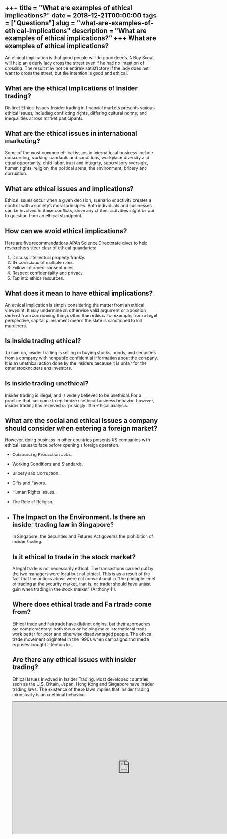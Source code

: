 +++
title = "What are examples of ethical implications?"
date = 2018-12-21T00:00:00
tags = ["Questions"]
slug = "what-are-examples-of-ethical-implications"
description = "What are examples of ethical implications?"
+++
What are examples of ethical implications?
------------------------------------------

An ethical implication is that good people will do good deeds. A Boy Scout will help an elderly lady cross the street even if he had no intention of crossing. The result may not be entirely satisfactory if the lady does not want to cross the street, but the intention is good and ethical.

What are the ethical implications of insider trading?
-----------------------------------------------------

Distinct Ethical Issues. Insider trading in financial markets presents various ethical issues, including conflicting rights, differing cultural norms, and inequalities across market participants.

What are the ethical issues in international marketing?
-------------------------------------------------------

Some of the most common ethical issues in international business include outsourcing, working standards and conditions, workplace diversity and equal opportunity, child labor, trust and integrity, supervisory oversight, human rights, religion, the political arena, the environment, bribery and corruption.

What are ethical issues and implications?
-----------------------------------------

Ethical issues occur when a given decision, scenario or activity creates a conflict with a society’s moral principles. Both individuals and businesses can be involved in these conflicts, since any of their activities might be put to question from an ethical standpoint.

How can we avoid ethical implications?
--------------------------------------

Here are five recommendations APA’s Science Directorate gives to help researchers steer clear of ethical quandaries:

1. Discuss intellectual property frankly.
2. Be conscious of multiple roles.
3. Follow informed-consent rules.
4. Respect confidentiality and privacy.
5. Tap into ethics resources.

What does it mean to have ethical implications?
-----------------------------------------------

An ethical implication is simply considering the matter from an ethical viewpoint. It may undermine an otherwise valid argument or a position derived from considering things other than ethics. For example, from a legal perspective, capital punishment means the state is sanctioned to kill murderers.

Is inside trading ethical?
--------------------------

To sum up, insider trading is selling or buying stocks, bonds, and securities from a company with nonpublic confidential information about the company. It is an unethical action done by the insiders because it is unfair for the other stockholders and investors.

Is inside trading unethical?
----------------------------

Insider trading is illegal, and is widely believed to be unethical. For a practice that has come to epitomize unethical business behavior, however, insider trading has received surprisingly little ethical analysis.

What are the social and ethical issues a company should consider when entering a foreign market?
------------------------------------------------------------------------------------------------

However, doing business in other countries presents US companies with ethical issues to face before opening a foreign operation.

- Outsourcing Production Jobs.
- Working Conditions and Standards.
- Bribery and Corruption.
- Gifts and Favors.
- Human Rights Issues.
- The Role of Religion.
- The Impact on the Environment. Is there an insider trading law in Singapore?
    ---------------------------------------------
    
    In Singapore, the Securities and Futures Act governs the prohibition of insider trading.
    
    Is it ethical to trade in the stock market?
    -------------------------------------------
    
    A legal trade is not necessarily ethical. The transactions carried out by the two managers were legal but not ethical. This is as a result of the fact that the actions above were not conventional to “the principle tenet of trading at the security market, that is, no trader should have unjust gain when trading in the stock market” (Anthony 11).
    
    Where does ethical trade and Fairtrade come from?
    -------------------------------------------------
    
    Ethical trade and Fairtrade have distinct origins, but their approaches are complementary: both focus on helping make international trade work better for poor and otherwise disadvantaged people. The ethical trade movement originated in the 1990s when campaigns and media exposés brought attention to…
    
    Are there any ethical issues with insider trading?
    --------------------------------------------------
    
    Ethical Issues Involved in Insider Trading. Most developed countries such as the U.S, Britain, Japan, Hong Kong and Singapore have insider trading laws. The existence of these laws implies that insider trading intrinsically is an unethical behaviour.
    
    <iframe allow="accelerometer; autoplay; clipboard-write; encrypted-media; gyroscope; picture-in-picture" allowfullscreen="" class="__youtube_prefs__  epyt-is-override  no-lazyload" data-no-lazy="1" data-origheight="433" data-origwidth="770" data-skipgform_ajax_framebjll="" height="433" id="_ytid_13091" loading="lazy" src="https://www.youtube.com/embed/3wiY5oh9uk4?enablejsapi=1&autoplay=0&cc_load_policy=0&cc_lang_pref=&iv_load_policy=1&loop=0&modestbranding=0&rel=1&fs=1&playsinline=0&autohide=2&theme=dark&color=red&controls=1&" title="YouTube player" width="770"></iframe>